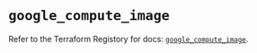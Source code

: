 # `google_compute_image`

Refer to the Terraform Registory for docs: [`google_compute_image`](https://registry.terraform.io/providers/hashicorp/google/4.62.1/docs/resources/compute_image).
